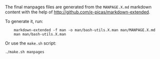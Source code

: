 The final manpages files are generated from the `MANPAGE.X.md` markdown content
with the help of <http://github.com/e-picas/markdown-extended>.

To generate it, run:

        markdown-extended -f man -o man/bash-utils.X.man man/MANPAGE.X.md
        man man/bash-utils.X.man

Or use the `make.sh` script:

    ./make.sh manpages

